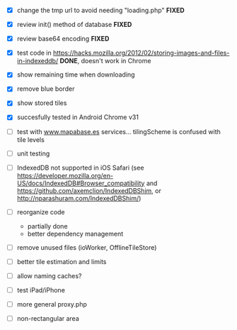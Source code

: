 - [x] change the tmp url to avoid needing "loading.php"		**FIXED**
- [x] review init() method of database						**FIXED**
- [x] review base64	encoding								**FIXED**
- [x] test code in https://hacks.mozilla.org/2012/02/storing-images-and-files-in-indexeddb/		**DONE**, doesn't work in Chrome
- [x] show remaining time when downloading
- [x] remove blue border
- [x] show stored tiles
- [x] succesfully tested in Android Chrome v31

- [ ] test with www.mapabase.es services... tilingScheme is confused with tile levels
- [ ] unit testing
- [ ] IndexedDB not supported in iOS Safari (see https://developer.mozilla.org/en-US/docs/IndexedDB#Browser_compatibility and https://github.com/axemclion/IndexedDBShim, or http://nparashuram.com/IndexedDBShim/)
- [ ] reorganize code
	+ partially done
	+ better dependency management
- [ ] remove unused files (ioWorker, OfflineTileStore)
- [ ] better tile estimation and limits

- [ ] allow naming caches?
- [ ] test iPad/iPhone
- [ ] more general proxy.php

- [ ] non-rectangular area
